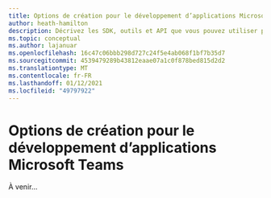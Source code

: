 ```yaml
---
title: Options de création pour le développement d’applications Microsoft Teams
author: heath-hamilton
description: Décrivez les SDK, outils et API que vous pouvez utiliser pour créer tous les types d’applications Teams.
ms.topic: conceptual
ms.author: lajanuar
ms.openlocfilehash: 16c47c06bbb298d727c24f5e4ab068f1bf7b35d7
ms.sourcegitcommit: 4539479289b43812eaae07a1c0f878bed815d2d2
ms.translationtype: MT
ms.contentlocale: fr-FR
ms.lasthandoff: 01/12/2021
ms.locfileid: "49797922"
---
```

# <a name="build-options-for-microsoft-teams-app-development"></a>Options de création pour le développement d’applications Microsoft Teams

À venir...
